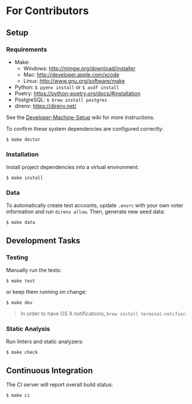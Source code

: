 # For Contributors

## Setup

### Requirements

* Make:
    * Windows: http://mingw.org/download/installer
    * Mac: http://developer.apple.com/xcode
    * Linux: http://www.gnu.org/software/make
* Python: `$ pyenv install` or `$ asdf install`
* Poetry: https://python-poetry.org/docs/#installation
* PostgreSQL: `$ brew install postgres`
* direnv: https://direnv.net/

See the [Developer-Machine-Setup](https://github.com/citizenlabsgr/ballotbuddies/wiki/Developer-Machine-Setup) wiki for more instructions.

To confirm these system dependencies are configured correctly:

```
$ make doctor
```

### Installation

Install project dependencies into a virtual environment:

```
$ make install
```

### Data

To automatically create test accounts, update `.envrc` with your own voter information and run `direnv allow`. Then, generate new seed data:

```
$ make data
```

## Development Tasks

### Testing

Manually run the tests:

```
$ make test
```

or keep them running on change:

```
$ make dev
```

> In order to have OS X notifications, `brew install terminal-notifier`.

### Static Analysis

Run linters and static analyzers:

```
$ make check
```

## Continuous Integration

The CI server will report overall build status:

```
$ make ci
```
